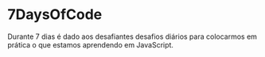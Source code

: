 # 7DaysOfCode
Durante 7 dias é dado aos desafiantes desafios diários para colocarmos em prática o que estamos aprendendo em JavaScript.
